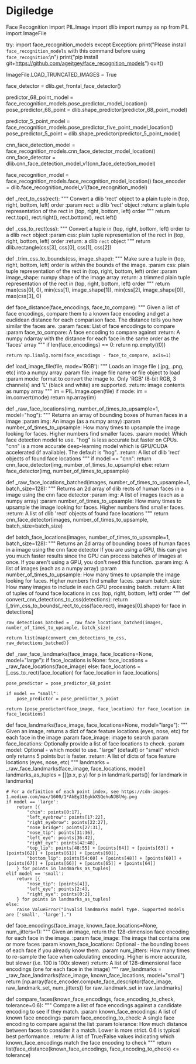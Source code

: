 # Digiledge
Face Recognition 
import PIL.Image
import dlib
import numpy as np
from PIL import ImageFile

try:
    import face_recognition_models
except Exception:
    print("Please install `face_recognition_models` with this command before using `face_recognition`:\n")
    print("pip install git+https://github.com/ageitgey/face_recognition_models")
    quit()



ImageFile.LOAD_TRUNCATED_IMAGES = True

face_detector = dlib.get_frontal_face_detector()

predictor_68_point_model = face_recognition_models.pose_predictor_model_location()
pose_predictor_68_point = dlib.shape_predictor(predictor_68_point_model)

predictor_5_point_model = face_recognition_models.pose_predictor_five_point_model_location()
pose_predictor_5_point = dlib.shape_predictor(predictor_5_point_model)

cnn_face_detection_model = face_recognition_models.cnn_face_detector_model_location()
cnn_face_detector = dlib.cnn_face_detection_model_v1(cnn_face_detection_model)

face_recognition_model = face_recognition_models.face_recognition_model_location()
face_encoder = dlib.face_recognition_model_v1(face_recognition_model)



def _rect_to_css(rect):
    """
    Convert a dlib 'rect' object to a plain tuple in (top, right, bottom, left) order
    :param rect: a dlib 'rect' object
    :return: a plain tuple representation of the rect in (top, right, bottom, left) order
    """
    return rect.top(), rect.right(), rect.bottom(), rect.left()



def _css_to_rect(css):
    """
    Convert a tuple in (top, right, bottom, left) order to a dlib `rect` object
    :param css:  plain tuple representation of the rect in (top, right, bottom, left) order
    :return: a dlib `rect` object
    """
    return dlib.rectangle(css[3], css[0], css[1], css[2])




def _trim_css_to_bounds(css, image_shape):
    """
    Make sure a tuple in (top, right, bottom, left) order is within the bounds of the image.
    :param css:  plain tuple representation of the rect in (top, right, bottom, left) order
    :param image_shape: numpy shape of the image array
    :return: a trimmed plain tuple representation of the rect in (top, right, bottom, left) order
    """
    return max(css[0], 0), min(css[1], image_shape[1]), min(css[2], image_shape[0]), max(css[3], 0)




def face_distance(face_encodings, face_to_compare):
    """
    Given a list of face encodings, compare them to a known face encoding and get a euclidean distance
    for each comparison face. The distance tells you how similar the faces are.
    :param faces: List of face encodings to compare
    :param face_to_compare: A face encoding to compare against
    :return: A numpy ndarray with the distance for each face in the same order as the 'faces' array
    """
    if len(face_encodings) == 0:
        return np.empty((0))

    return np.linalg.norm(face_encodings - face_to_compare, axis=1)

def load_image_file(file, mode='RGB'):
    """
    Loads an image file (.jpg, .png, etc) into a numpy array
    :param file: image file name or file object to load
    :param mode: format to convert the image to. Only 'RGB' (8-bit RGB, 3 channels) and 'L' (black and white) are supported.
    :return: image contents as numpy array
    """
    im = PIL.Image.open(file)
    if mode:
        im = im.convert(mode)
    return np.array(im)


def _raw_face_locations(img, number_of_times_to_upsample=1, model="hog"):
    """
    Returns an array of bounding boxes of human faces in a image
    :param img: An image (as a numpy array)
    :param number_of_times_to_upsample: How many times to upsample the image looking for faces. Higher numbers find smaller faces.
    :param model: Which face detection model to use. "hog" is less accurate but faster on CPUs. "cnn" is a more accurate
                  deep-learning model which is GPU/CUDA accelerated (if available). The default is "hog".
    :return: A list of dlib 'rect' objects of found face locations
    """
    if model == "cnn":
        return cnn_face_detector(img, number_of_times_to_upsample)
    else:
        return face_detector(img, number_of_times_to_upsample)



def _raw_face_locations_batched(images, number_of_times_to_upsample=1, batch_size=128):
    """
    Returns an 2d array of dlib rects of human faces in a image using the cnn face detector
    :param img: A list of images (each as a numpy array)
    :param number_of_times_to_upsample: How many times to upsample the image looking for faces. Higher numbers find smaller faces.
    :return: A list of dlib 'rect' objects of found face locations
    """
    return cnn_face_detector(images, number_of_times_to_upsample, batch_size=batch_size)


def batch_face_locations(images, number_of_times_to_upsample=1, batch_size=128):
    """
    Returns an 2d array of bounding boxes of human faces in a image using the cnn face detector
    If you are using a GPU, this can give you much faster results since the GPU
    can process batches of images at once. If you aren't using a GPU, you don't need this function.
    :param img: A list of images (each as a numpy array)
    :param number_of_times_to_upsample: How many times to upsample the image looking for faces. Higher numbers find smaller faces.
    :param batch_size: How many images to include in each GPU processing batch.
    :return: A list of tuples of found face locations in css (top, right, bottom, left) order
    """
    def convert_cnn_detections_to_css(detections):
        return [_trim_css_to_bounds(_rect_to_css(face.rect), images[0].shape) for face in detections]

    raw_detections_batched = _raw_face_locations_batched(images, number_of_times_to_upsample, batch_size)

    return list(map(convert_cnn_detections_to_css, raw_detections_batched))


def _raw_face_landmarks(face_image, face_locations=None, model="large"):
    if face_locations is None:
        face_locations = _raw_face_locations(face_image)
    else:
        face_locations = [_css_to_rect(face_location) for face_location in face_locations]

    pose_predictor = pose_predictor_68_point

    if model == "small":
        pose_predictor = pose_predictor_5_point

    return [pose_predictor(face_image, face_location) for face_location in face_locations]


def face_landmarks(face_image, face_locations=None, model="large"):
    """
    Given an image, returns a dict of face feature locations (eyes, nose, etc) for each face in the image
    :param face_image: image to search
    :param face_locations: Optionally provide a list of face locations to check.
    :param model: Optional - which model to use. "large" (default) or "small" which only returns 5 points but is faster.
    :return: A list of dicts of face feature locations (eyes, nose, etc)
    """
    landmarks = _raw_face_landmarks(face_image, face_locations, model)
    landmarks_as_tuples = [[(p.x, p.y) for p in landmark.parts()] for landmark in landmarks]

    # For a definition of each point index, see https://cdn-images-1.medium.com/max/1600/1*AbEg31EgkbXSQehuNJBlWg.png
    if model == 'large':
        return [{
            "chin": points[0:17],
            "left_eyebrow": points[17:22],
            "right_eyebrow": points[22:27],
            "nose_bridge": points[27:31],
            "nose_tip": points[31:36],
            "left_eye": points[36:42],
            "right_eye": points[42:48],
            "top_lip": points[48:55] + [points[64]] + [points[63]] + [points[62]] + [points[61]] + [points[60]],
            "bottom_lip": points[54:60] + [points[48]] + [points[60]] + [points[67]] + [points[66]] + [points[65]] + [points[64]]
        } for points in landmarks_as_tuples]
    elif model == 'small':
        return [{
            "nose_tip": [points[4]],
            "left_eye": points[2:4],
            "right_eye": points[0:2],
        } for points in landmarks_as_tuples]
    else:
        raise ValueError("Invalid landmarks model type. Supported models are ['small', 'large'].")


def face_encodings(face_image, known_face_locations=None, num_jitters=1):
    """
    Given an image, return the 128-dimension face encoding for each face in the image.
    :param face_image: The image that contains one or more faces
    :param known_face_locations: Optional - the bounding boxes of each face if you already know them.
    :param num_jitters: How many times to re-sample the face when calculating encoding. Higher is more accurate, but slower (i.e. 100 is 100x slower)
    :return: A list of 128-dimensional face encodings (one for each face in the image)
    """
    raw_landmarks = _raw_face_landmarks(face_image, known_face_locations, model="small")
    return [np.array(face_encoder.compute_face_descriptor(face_image, raw_landmark_set, num_jitters)) for raw_landmark_set in raw_landmarks]







def compare_faces(known_face_encodings, face_encoding_to_check, tolerance=0.6):
    """
    Compare a list of face encodings against a candidate encoding to see if they match.
    :param known_face_encodings: A list of known face encodings
    :param face_encoding_to_check: A single face encoding to compare against the list
    :param tolerance: How much distance between faces to consider it a match. Lower is more strict. 0.6 is typical best performance.
    :return: A list of True/False values indicating which known_face_encodings match the face encoding to check
    """
    return list(face_distance(known_face_encodings, face_encoding_to_check) <= tolerance)

